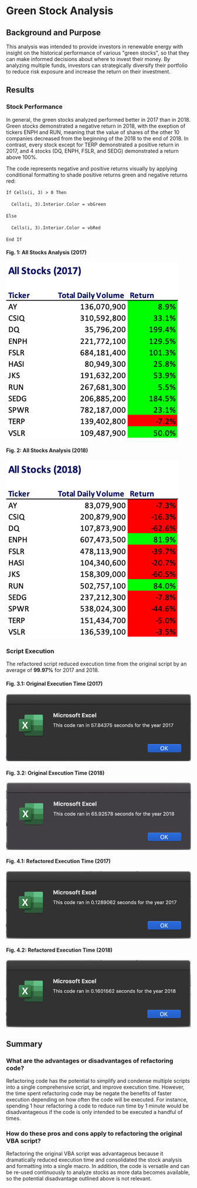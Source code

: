 # Green Stock Analysis

## Background and Purpose

This analysis was intended to provide investors in renewable energy with insight on the historical performance of various "green stocks", so that they can make informed decisions about where to invest their money. By analyzing multiple funds, investors can strategically diversify their portfolio to reduce risk exposure and increase the return on their investment.

## Results

### Stock Performance

In general, the green stocks analyzed performed better in 2017 than in 2018. Green stocks demonstrated a negative return in 2018, with the exeption of tickers ENPH and RUN, meaning that the value of shares of the other 10 companies decreased from the beginning of the 2018 to the end of 2018. In contrast, every stock except for TERP demonstrated a positive return in 2017, and 4 stocks (DQ, ENPH, FSLR, and SEDG) demonstrated a return above 100%.

The code represents negative and positive returns visually by applying conditional formatting to shade positive returns green and negative returns red:

    If Cells(i, 3) > 0 Then

      Cells(i, 3).Interior.Color = vbGreen

    Else

      Cells(i, 3).Interior.Color = vbRed

    End If

#### Fig. 1: All Stocks Analysis (2017)

![Stock Results (2017)](https://github.com/amberteets/stock-analysis/blob/main/Resources/Stock_Results_2017.png)

#### Fig. 2: All Stocks Analysis (2018)

![Stock Results (2018)](https://github.com/amberteets/stock-analysis/blob/main/Resources/Stock_Results_2018.png)

### Script Execution

The refactored script reduced execution time from the original script by an average of **99.97%** for 2017 and 2018.

#### Fig. 3.1: Original Execution Time (2017)

![Original Execution (2017)](https://github.com/amberteets/stock-analysis/blob/main/Resources/Original_VBA_Challenge_2017.png)

#### Fig. 3.2: Original Execution Time (2018)

![Original Execution (2018)](https://github.com/amberteets/stock-analysis/blob/main/Resources/Original_VBA_Challenge_2018.png)

#### Fig. 4.1: Refactored Execution Time (2017)

![Refactored Execution (2017)](https://github.com/amberteets/stock-analysis/blob/main/Resources/VBA_Challenge_2017.png)

#### Fig. 4.2: Refactored Execution Time (2018)

![Refactored Execution (2018)](https://github.com/amberteets/stock-analysis/blob/main/Resources/VBA_Challenge_2018.png)

## Summary

### What are the advantages or disadvantages of refactoring code?

Refactoring code has the potential to simplify and condense multiple scripts into a single comprehensive script, and improve execution time. However, the time spent refactoring code may be negate the benefits of faster execution depending on how often the code will be executed. For instance, spending 1 hour refactoring a code to reduce run time by 1 minute would be disadvantageous if the code is only intended to be executed a handful of times.

### How do these pros and cons apply to refactoring the original VBA script?

Refactoring the original VBA script was advantageous because it dramatically reduced execution time and consolidated the stock analysis and formatting into a single macro. In addition, the code is versatile and can be re-used continuously to analyze stocks as more data becomes available, so the potential disadvantage outlined above is not relevant.
